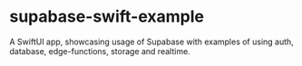 # supabase-swift-example
A SwiftUI app, showcasing usage of Supabase with examples of using auth, database, edge-functions, storage and realtime.
